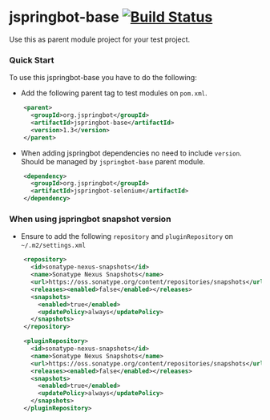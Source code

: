 jspringbot-base [![Build Status](https://buildhive.cloudbees.com/job/jspringbot/job/jspringbot-base/badge/icon)](https://buildhive.cloudbees.com/job/jspringbot/job/jspringbot-base/)
===============

Use this as parent module project for your test project.

### Quick Start

To use this jspringbot-base you have to do the following:

- Add the following parent tag to test modules on `pom.xml`.
```xml
    <parent>
      <groupId>org.jspringbot</groupId>
      <artifactId>jspringbot-base</artifactId>
      <version>1.3</version>
    </parent>
```

- When adding jspringbot dependencies no need to include `version`. Should be managed by `jspringbot-base` parent module.
```xml
    <dependency>
      <groupId>org.jspringbot</groupId>
      <artifactId>jspringbot-selenium</artifactId>
    </dependency>
```

### When using jspringbot snapshot version

- Ensure to add the following `repository` and `pluginRepository` on `~/.m2/settings.xml`
```xml
    <repository>
      <id>sonatype-nexus-snapshots</id>
      <name>Sonatype Nexus Snapshots</name>
      <url>https://oss.sonatype.org/content/repositories/snapshots</url>
      <releases><enabled>false</enabled></releases>
      <snapshots>
        <enabled>true</enabled>
        <updatePolicy>always</updatePolicy>
      </snapshots>
    </repository>
```
```xml
    <pluginRepository>
      <id>sonatype-nexus-snapshots</id>
      <name>Sonatype Nexus Snapshots</name>
      <url>https://oss.sonatype.org/content/repositories/snapshots</url>
      <releases><enabled>false</enabled></releases>
      <snapshots>
        <enabled>true</enabled>
        <updatePolicy>always</updatePolicy>
      </snapshots>
    </pluginRepository>
```


